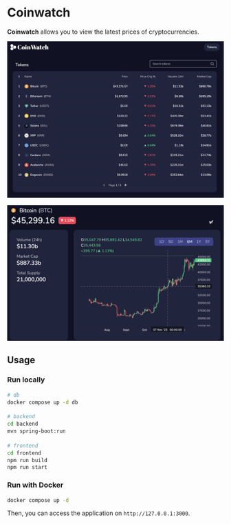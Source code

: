 # Coinwatch

**Coinwatch** allows you to view the latest prices of cryptocurrencies.

![](assets/homepage-desktop.png)

![](assets/token-view.png)

## Usage

### Run locally

```bash
# db
docker compose up -d db

# backend
cd backend
mvn spring-boot:run

# frontend
cd frontend
npm run build
npm run start
```

### Run with Docker

```bash
docker compose up -d
```

Then, you can access the application on `http://127.0.0.1:3000`.